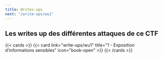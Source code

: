 ```yaml
---
title: Writes-ups
next: "/write-ups/wu1"
---
```


## Les writes up des différentes attaques de ce CTF



{{< cards >}}
  {{< card link="write-ups/wu1" title="1 - Exposition d’informations sensibles" icon="book-open" >}}
{{< /cards >}}